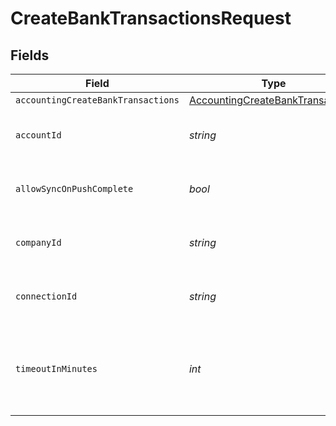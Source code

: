 # CreateBankTransactionsRequest


## Fields

| Field                                                                                       | Type                                                                                        | Required                                                                                    | Description                                                                                 | Example                                                                                     |
| ------------------------------------------------------------------------------------------- | ------------------------------------------------------------------------------------------- | ------------------------------------------------------------------------------------------- | ------------------------------------------------------------------------------------------- | ------------------------------------------------------------------------------------------- |
| `accountingCreateBankTransactions`                                                          | [AccountingCreateBankTransactions](../../models/shared/AccountingCreateBankTransactions.md) | :heavy_minus_sign:                                                                          | N/A                                                                                         |                                                                                             |
| `accountId`                                                                                 | *string*                                                                                    | :heavy_check_mark:                                                                          | Unique identifier for an account.                                                           |                                                                                             |
| `allowSyncOnPushComplete`                                                                   | *bool*                                                                                      | :heavy_minus_sign:                                                                          | Allow a sync upon push completion.                                                          |                                                                                             |
| `companyId`                                                                                 | *string*                                                                                    | :heavy_check_mark:                                                                          | Unique identifier for a company.                                                            | 8a210b68-6988-11ed-a1eb-0242ac120002                                                        |
| `connectionId`                                                                              | *string*                                                                                    | :heavy_check_mark:                                                                          | Unique identifier for a connection.                                                         | 2e9d2c44-f675-40ba-8049-353bfcb5e171                                                        |
| `timeoutInMinutes`                                                                          | *int*                                                                                       | :heavy_minus_sign:                                                                          | Time limit for the push operation to complete before it is timed out.                       |                                                                                             |